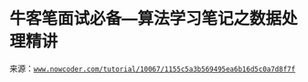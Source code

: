 # 牛客笔面试必备—算法学习笔记之数据处理精讲

来源：[`www.nowcoder.com/tutorial/10067/1155c5a3b569495ea6b16d5c0a7d8f7f`](https://www.nowcoder.com/tutorial/10067/1155c5a3b569495ea6b16d5c0a7d8f7f)